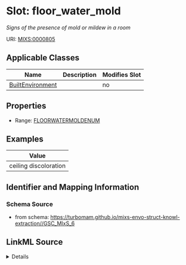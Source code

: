 # Slot: floor_water_mold


_Signs of the presence of mold or mildew in a room_



URI: [MIXS:0000805](https://w3id.org/mixs/0000805)



<!-- no inheritance hierarchy -->




## Applicable Classes

| Name | Description | Modifies Slot |
| --- | --- | --- |
[BuiltEnvironment](BuiltEnvironment.md) |  |  no  |







## Properties

* Range: [FLOORWATERMOLDENUM](FLOORWATERMOLDENUM.md)






## Examples

| Value |
| --- |
| ceiling discoloration |

## Identifier and Mapping Information







### Schema Source


* from schema: https://turbomam.github.io/mixs-envo-struct-knowl-extraction//GSC_MIxS_6




## LinkML Source

<details>
```yaml
name: floor_water_mold
description: Signs of the presence of mold or mildew in a room
title: floor signs of water/mold
notes:
- floor
examples:
- value: ceiling discoloration
from_schema: https://turbomam.github.io/mixs-envo-struct-knowl-extraction//GSC_MIxS_6
rank: 1000
slot_uri: MIXS:0000805
multivalued: false
alias: floor_water_mold
domain_of:
- BuiltEnvironment
range: FLOOR_WATER_MOLD_ENUM
required: false
recommended: false

```
</details>